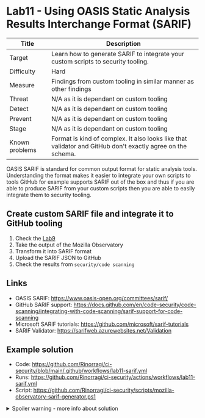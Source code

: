 # Lab11 - Using OASIS Static Analysis Results Interchange Format (SARIF)

| Title          | Description                                                                                                |
| -------------- | ---------------------------------------------------------------------------------------------------------- |
| Target         | Learn how to generate SARIF to integrate your custom scripts to security tooling.                          |
| Difficulty     | Hard                                                                                                       |
| Measure        | Findings from custom tooling in similar manner as other findings                                           |
| Threat         | N/A as it is dependant on custom tooling                                                                   |
| Detect         | N/A as it is dependant on custom tooling                                                                   |
| Prevent        | N/A as it is dependant on custom tooling                                                                   |
| Stage          | N/A as it is dependant on custom tooling                                                                   |
| Known problems | Format is kind of complex. It also looks like that validator and GitHub don't exactly agree on the schema. |

OASIS SARIF is standard for common output format for static analysis tools. Understanding the format makes it easier to integrate your own scripts to tools GitHub for example supports SARIF out of the box and thus if you are able to produce SARIF from your custom scripts then you are able to easily integrate them to security tooling.

## Create custom SARIF file and integrate it to GitHub tooling

1. Check the [Lab9](/labs/lab09-http-header-scanning/README.md)
1. Take the output of the Mozilla Observatory
1. Transform it into SARIF format
1. Upload the SARIF JSON to GitHub
1. Check the results from `security/code scanning`

## Links

- OASIS SARIF: <https://www.oasis-open.org/committees/sarif/>
- GitHub SARIF support: <https://docs.github.com/en/code-security/code-scanning/integrating-with-code-scanning/sarif-support-for-code-scanning>
- Microsoft SARIF tutorials: <https://github.com/microsoft/sarif-tutorials>
- SARIF Validator: <https://sarifweb.azurewebsites.net/Validation>

## Example solution

- Code: <https://github.com/Rinorragi/ci-security/blob/main/.github/workflows/lab11-sarif.yml>
- Runs: <https://github.com/Rinorragi/ci-security/actions/workflows/lab11-sarif.yml>
- Script: <https://github.com/Rinorragi/ci-security/scripts/mozilla-observatory-sarif-generator.ps1>

<details>
  <summary>Spoiler warning - more info about solution</summary>

### About the task

Basically your task is to take json document and to format it into another format. Choosing the right tools for the task will help but of course you can do it by just string manipulation.

### Get example results

You might want to add following to IaC scan to upload working sarif report to start work with.

```
- name: Upload IaC scan results
  uses: actions/upload-artifact@master
  if: ${{ always() }}
  with:
    name: Checkov sarif
    path: results.sarif
```

### Cave Ats

In the example result message needs to be plaintext. If you just take wrong field from the original report and let it to be contaminated by HTML without encoding it will fail with unhelpful error messages.

</details>
